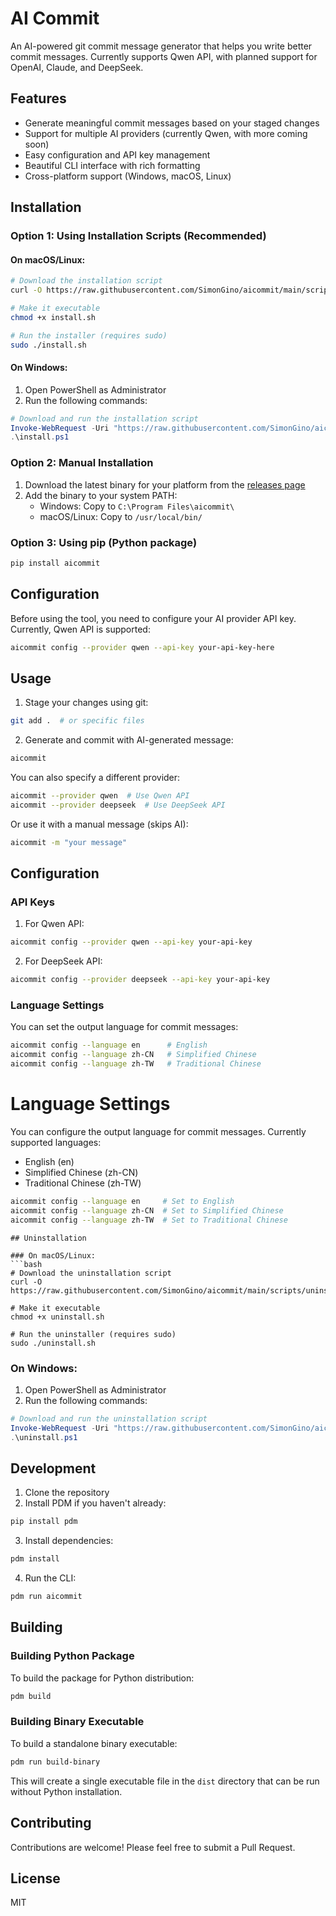 # AI Commit

An AI-powered git commit message generator that helps you write better commit messages. Currently supports Qwen API, with planned support for OpenAI, Claude, and DeepSeek.

## Features

- Generate meaningful commit messages based on your staged changes
- Support for multiple AI providers (currently Qwen, with more coming soon)
- Easy configuration and API key management
- Beautiful CLI interface with rich formatting
- Cross-platform support (Windows, macOS, Linux)

## Installation

### Option 1: Using Installation Scripts (Recommended)

#### On macOS/Linux:
```bash
# Download the installation script
curl -O https://raw.githubusercontent.com/SimonGino/aicommit/main/scripts/install.sh

# Make it executable
chmod +x install.sh

# Run the installer (requires sudo)
sudo ./install.sh
```

#### On Windows:
1. Open PowerShell as Administrator
2. Run the following commands:
```powershell
# Download and run the installation script
Invoke-WebRequest -Uri "https://raw.githubusercontent.com/SimonGino/aicommit/main/scripts/install.ps1" -OutFile "install.ps1"
.\install.ps1
```

### Option 2: Manual Installation
1. Download the latest binary for your platform from the [releases page](https://github.com/SimonGino/aicommit/releases)
2. Add the binary to your system PATH:
   - Windows: Copy to `C:\Program Files\aicommit\`
   - macOS/Linux: Copy to `/usr/local/bin/`

### Option 3: Using pip (Python package)
```bash
pip install aicommit
```

## Configuration

Before using the tool, you need to configure your AI provider API key. Currently, Qwen API is supported:

```bash
aicommit config --provider qwen --api-key your-api-key-here
```

## Usage

1. Stage your changes using git:
```bash
git add .  # or specific files
```

2. Generate and commit with AI-generated message:
```bash
aicommit
```

You can also specify a different provider:
```bash
aicommit --provider qwen  # Use Qwen API
aicommit --provider deepseek  # Use DeepSeek API
```

Or use it with a manual message (skips AI):
```bash
aicommit -m "your message"
```

## Configuration

### API Keys
1. For Qwen API:
```bash
aicommit config --provider qwen --api-key your-api-key
```

2. For DeepSeek API:
```bash
aicommit config --provider deepseek --api-key your-api-key
```

### Language Settings
You can set the output language for commit messages:
```bash
aicommit config --language en      # English
aicommit config --language zh-CN   # Simplified Chinese
aicommit config --language zh-TW   # Traditional Chinese
```

# Language Settings

You can configure the output language for commit messages. Currently supported languages:
- English (en)
- Simplified Chinese (zh-CN)
- Traditional Chinese (zh-TW)

```bash
aicommit config --language en     # Set to English
aicommit config --language zh-CN  # Set to Simplified Chinese
aicommit config --language zh-TW  # Set to Traditional Chinese
```

```
## Uninstallation

### On macOS/Linux:
```bash
# Download the uninstallation script
curl -O https://raw.githubusercontent.com/SimonGino/aicommit/main/scripts/uninstall.sh

# Make it executable
chmod +x uninstall.sh

# Run the uninstaller (requires sudo)
sudo ./uninstall.sh
```

### On Windows:
1. Open PowerShell as Administrator
2. Run the following commands:
```powershell
# Download and run the uninstallation script
Invoke-WebRequest -Uri "https://raw.githubusercontent.com/SimonGino/aicommit/main/scripts/uninstall.ps1" -OutFile "uninstall.ps1"
.\uninstall.ps1
```

## Development

1. Clone the repository
2. Install PDM if you haven't already:
```bash
pip install pdm
```

3. Install dependencies:
```bash
pdm install
```

4. Run the CLI:
```bash
pdm run aicommit
```

## Building

### Building Python Package
To build the package for Python distribution:

```bash
pdm build
```

### Building Binary Executable
To build a standalone binary executable:

```bash
pdm run build-binary
```

This will create a single executable file in the `dist` directory that can be run without Python installation.

## Contributing

Contributions are welcome! Please feel free to submit a Pull Request.

## License

MIT